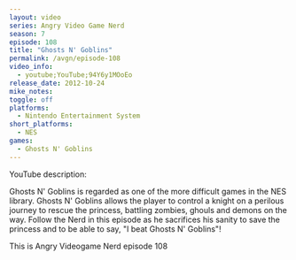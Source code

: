```yaml
---
layout: video
series: Angry Video Game Nerd
season: 7
episode: 108
title: "Ghosts N' Goblins"
permalink: /avgn/episode-108
video_info:
  - youtube;YouTube;94Y6y1MOoEo
release_date: 2012-10-24
mike_notes:
toggle: off
platforms:
  - Nintendo Entertainment System
short_platforms:
  - NES
games:
  - Ghosts N' Goblins
---
```


<p class="yt-description">YouTube description:</p>

Ghosts N' Goblins is regarded as one of the more difficult games in the NES library. Ghosts N' Goblins allows the player to control a knight on a perilous journey to rescue the princess, battling zombies, ghouls and demons on the way. Follow the Nerd in this episode as he sacrifices his sanity to save the princess and to be able to say, "I beat Ghosts N' Goblins"!

This is Angry Videogame Nerd episode 108
